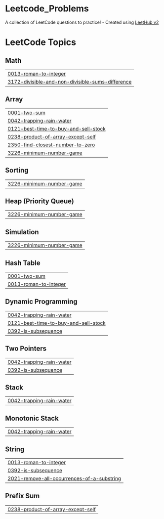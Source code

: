 # Leetcode_Problems
A collection of LeetCode questions to practice! - Created using [LeetHub v2](https://github.com/arunbhardwaj/LeetHub-2.0)

<!---LeetCode Topics Start-->
# LeetCode Topics
## Math
|  |
| ------- |
| [0013-roman-to-integer](https://github.com/Hemavathi15/Leetcode_Problems/tree/master/0013-roman-to-integer) |
| [3172-divisible-and-non-divisible-sums-difference](https://github.com/Hemavathi15/Leetcode_Problems/tree/master/3172-divisible-and-non-divisible-sums-difference) |
## Array
|  |
| ------- |
| [0001-two-sum](https://github.com/Hemavathi15/Leetcode_Problems/tree/master/0001-two-sum) |
| [0042-trapping-rain-water](https://github.com/Hemavathi15/Leetcode_Problems/tree/master/0042-trapping-rain-water) |
| [0121-best-time-to-buy-and-sell-stock](https://github.com/Hemavathi15/Leetcode_Problems/tree/master/0121-best-time-to-buy-and-sell-stock) |
| [0238-product-of-array-except-self](https://github.com/Hemavathi15/Leetcode_Problems/tree/master/0238-product-of-array-except-self) |
| [2350-find-closest-number-to-zero](https://github.com/Hemavathi15/Leetcode_Problems/tree/master/2350-find-closest-number-to-zero) |
| [3226-minimum-number-game](https://github.com/Hemavathi15/Leetcode_Problems/tree/master/3226-minimum-number-game) |
## Sorting
|  |
| ------- |
| [3226-minimum-number-game](https://github.com/Hemavathi15/Leetcode_Problems/tree/master/3226-minimum-number-game) |
## Heap (Priority Queue)
|  |
| ------- |
| [3226-minimum-number-game](https://github.com/Hemavathi15/Leetcode_Problems/tree/master/3226-minimum-number-game) |
## Simulation
|  |
| ------- |
| [3226-minimum-number-game](https://github.com/Hemavathi15/Leetcode_Problems/tree/master/3226-minimum-number-game) |
## Hash Table
|  |
| ------- |
| [0001-two-sum](https://github.com/Hemavathi15/Leetcode_Problems/tree/master/0001-two-sum) |
| [0013-roman-to-integer](https://github.com/Hemavathi15/Leetcode_Problems/tree/master/0013-roman-to-integer) |
## Dynamic Programming
|  |
| ------- |
| [0042-trapping-rain-water](https://github.com/Hemavathi15/Leetcode_Problems/tree/master/0042-trapping-rain-water) |
| [0121-best-time-to-buy-and-sell-stock](https://github.com/Hemavathi15/Leetcode_Problems/tree/master/0121-best-time-to-buy-and-sell-stock) |
| [0392-is-subsequence](https://github.com/Hemavathi15/Leetcode_Problems/tree/master/0392-is-subsequence) |
## Two Pointers
|  |
| ------- |
| [0042-trapping-rain-water](https://github.com/Hemavathi15/Leetcode_Problems/tree/master/0042-trapping-rain-water) |
| [0392-is-subsequence](https://github.com/Hemavathi15/Leetcode_Problems/tree/master/0392-is-subsequence) |
## Stack
|  |
| ------- |
| [0042-trapping-rain-water](https://github.com/Hemavathi15/Leetcode_Problems/tree/master/0042-trapping-rain-water) |
## Monotonic Stack
|  |
| ------- |
| [0042-trapping-rain-water](https://github.com/Hemavathi15/Leetcode_Problems/tree/master/0042-trapping-rain-water) |
## String
|  |
| ------- |
| [0013-roman-to-integer](https://github.com/Hemavathi15/Leetcode_Problems/tree/master/0013-roman-to-integer) |
| [0392-is-subsequence](https://github.com/Hemavathi15/Leetcode_Problems/tree/master/0392-is-subsequence) |
| [2021-remove-all-occurrences-of-a-substring](https://github.com/Hemavathi15/Leetcode_Problems/tree/master/2021-remove-all-occurrences-of-a-substring) |
## Prefix Sum
|  |
| ------- |
| [0238-product-of-array-except-self](https://github.com/Hemavathi15/Leetcode_Problems/tree/master/0238-product-of-array-except-self) |
<!---LeetCode Topics End-->
